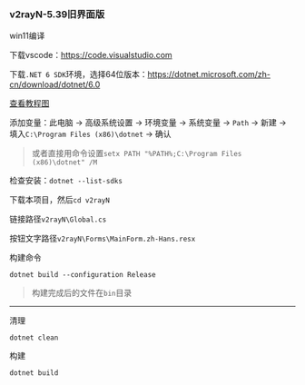 ### v2rayN-5.39旧界面版

win11编译

下载vscode：https://code.visualstudio.com

下载`.NET 6 SDK`环境，选择64位版本：https://dotnet.microsoft.com/zh-cn/download/dotnet/6.0

[查看教程图](https://private-user-images.githubusercontent.com/153331261/383936037-d8ad0b09-e327-4bd5-9ead-530694a367df.png?jwt=eyJhbGciOiJIUzI1NiIsInR5cCI6IkpXVCJ9.eyJpc3MiOiJnaXRodWIuY29tIiwiYXVkIjoicmF3LmdpdGh1YnVzZXJjb250ZW50LmNvbSIsImtleSI6ImtleTUiLCJleHAiOjE3MzA5Nzg4NDgsIm5iZiI6MTczMDk3ODU0OCwicGF0aCI6Ii8xNTMzMzEyNjEvMzgzOTM2MDM3LWQ4YWQwYjA5LWUzMjctNGJkNS05ZWFkLTUzMDY5NGEzNjdkZi5wbmc_WC1BbXotQWxnb3JpdGhtPUFXUzQtSE1BQy1TSEEyNTYmWC1BbXotQ3JlZGVudGlhbD1BS0lBVkNPRFlMU0E1M1BRSzRaQSUyRjIwMjQxMTA3JTJGdXMtZWFzdC0xJTJGczMlMkZhd3M0X3JlcXVlc3QmWC1BbXotRGF0ZT0yMDI0MTEwN1QxMTIyMjhaJlgtQW16LUV4cGlyZXM9MzAwJlgtQW16LVNpZ25hdHVyZT1jYmVlY2JiOGZlMmIyN2NiOTA0MTU3OWUyYzk5OTllYzVkODU4MmE4MmJlMzY3Yzc0NGViMTk2ZDJkMzEyMjE2JlgtQW16LVNpZ25lZEhlYWRlcnM9aG9zdCJ9.yOyVXpozV2duiuPVFWMcNz_hPfS05fYDLgym5xfnZ28)

添加变量：此电脑 → 高级系统设置 → 环境变量 → 系统变量 → `Path` → 新建 → 填入`C:\Program Files (x86)\dotnet` → 确认

> 或者直接用命令设置`setx PATH "%PATH%;C:\Program Files (x86)\dotnet" /M`

检查安装：`dotnet --list-sdks`

下载本项目，然后`cd v2rayN`

链接路径`v2rayN\Global.cs`

按钮文字路径`v2rayN\Forms\MainForm.zh-Hans.resx`



构建命令
```
dotnet build --configuration Release
```

> 构建完成后的文件在`bin`目录

---


清理
```
dotnet clean
```
构建
```
dotnet build
```
